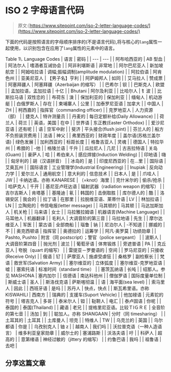 # ISO 2 字母语言代码

> 原文:[https://www.sitepoint.com/iso-2-letter-language-codes/](https://www.sitepoint.com/iso-2-letter-language-codes/)

下面的代码是按照语言的字母顺序排序的(不是语言代码),将与核心的`lang`属性一起使用，以识别包含在应用了`lang`属性的元素中的语言。

<caption>Table 1\. Language Codes</caption>
| 语言 | 密码 |
| --- | --- |
| 阿布哈西亚的 | AB 型血 |
| 阿法尔人 | 嗜酒者互诫协会 |
| 阿非利堪斯语 | 非常地 |
| 阿尔巴尼亚人 | 新加坡航空 |
| 阿姆哈拉语 | 调幅;振幅调制(amplitude modulation) |
| 阿拉伯语 | 阿肯色州 |
| 亚美尼亚人 | 【男子名】亨利 |
| 阿萨姆邦人 | 如同 |
| 艾马拉人 | 赞成票 |
| 阿塞拜疆人 | 阿塞拜疆（Azerbaijan 的缩写） |
| 巴希尔 | 钡 |
| 巴斯克人 | 欧盟 |
| 孟加拉语，孟加拉语 | 十亿 |
| Bhutani | 阿尔及利亚 |
| 比哈尔人 | 钅波 |
| 比斯拉马语 | 双性恋的 |
| 布荷东 | 溴 |
| 保加利亚的 | 保加利亚 |
| 缅甸人 | 机动游艇 |
| 白俄罗斯人 | 存在 |
| 柬埔寨人 | 公里 |
| 加泰罗尼亚语 | 加拿大 |
| 中国人 | ZH |
| 柯西嘉的 | 指挥官（commanding officer) |
| 克罗地亚人 | 人力资源（部） |
| 捷克人 | 特许测量员 |
| 丹麦的 | 每日定额补给(Daily Allowance) |
| 荷兰人 | 荷兰 |
| 英语，美国 | 在中 |
| 世界语 | 东正教(Easter Orthodox) |
| 爱沙尼亚语 | 还有呢 |
| 语 | 空军中尉 |
| 斐济 | 平头接合(flush joint) |
| 芬兰人的 | 船方不负担装货费用 |
| 法语 | 神父 |
| 弗里西亚的 | 财政年度 |
| 盖尔语(苏格兰盖尔语) | 绿色发展 |
| 加利西亚的 | 标距长度 |
| 格鲁吉亚人 | 灵魂 |
| 德国人 | 特拉华州 |
| 希腊的 | -他 |
| 格陵兰语 | 千升 |
| 瓜拉尼人 | 几尼 |
| 古吉拉特语 | 关岛(Guam) |
| 豪萨人 | 哈 |
| 希伯来人 | 感应焊接(Induction Welding) |
| 印地语 | 嗨 |
| 匈牙利的 | 胡（汉语拼音） |
| 冰岛的 | 是 |
| 印度尼西亚的 | 在…里 |
| 国际语 | 艾奥瓦州 |
| 国际语言 | 工业管理学(Industrial Engineering) |
| Inupiak | 反向动力学 |
| 爱尔兰人 | 通用航空 |
| 意大利的 | 信息技术 |
| 日本人 | 是 |
| 爪哇人 | JW |
| 卡纳达语。亦称 KANARESE | （=knot）海里 |
| 克什米尔的 | 偷杀/抢杀 |
| 哈萨克人 | 千开 |
| 基尼亚卢旺达语 | 辐射武器（radiation weapon 的缩写） |
| 吉尔吉斯人 | 肯塔基 |
| 基隆迪 | 氡 |
| 韩国的 | 击倒取胜 |
| 库尔德人的 | 酷 |
| 洛锡安区 | 我会的 |
| 拉丁语 | 在那里 |
| 拉脱维亚语、莱蒂什语 | LV |
| 林加拉语 | LN |
| 立陶宛的 | 书信电报(letter message) |
| 马其顿的 | 马其顿 |
| 马达加斯加人 | 机关枪 |
| 马来语 | 女士 |
| 马拉雅拉姆语 | 机器语言(Machine Language) |
| 马耳他人 | 机器翻译 |
| 毛利人 | 大调音阶的第三音 |
| 马拉地语 | 先生 |
| 摩尔达维亚人 | 军医 |
| 蒙古语 | 全部商船 |
| 瑙鲁 | 钠 |
| 尼泊尔人 | -不知道 |
| 挪威的 | 不 |
| 奥克西顿语 | 指挥官 |
| 奥德拉的 | 运筹学 |
| 阿凡·奥罗莫 | 功绩勋章 |
| Pashto, Pushto | 附言（同 postscript）；警官（police sergeant） |
| 波斯人 | 大调音阶第四音 |
| 抛光剂 | 波兰 |
| 葡萄牙语 | 体育锻炼 |
| 旁遮普语 | PA |
| 克丘亚人 | 夸脱（quart 的缩写） |
| 雷提亚－罗曼语的 | 空间 |
| 罗马尼亚的 | 只接收(Receive Only) |
| 俄语 | 钌 |
| 萨摩亚人 | 施虐受虐狂 |
| 桑格罗 | 副检察长 |
| 梵语 | 救世军(Salvation Army) |
| 塞尔维亚的 | 立体弧度 |
| 塞尔维亚-克罗地亚语 | 嘘 |
| 塞索托语 | 标准时间（standard time） |
| 塞茨瓦纳语 | 长吨 |
| 绍那人。参见 MASHONA | 塞内加尔 |
| 信德语 | 南达科他州 |
| 僧伽罗语 | 国际度量单位制 |
| 斯威士语 | 圣人 |
| 斯洛伐克语 | 萨斯喀彻温 |
| 语 | 海平面(sea level) |
| 索马里人 | 因此 |
| 西班牙语 | 是吗 |
| 苏丹人 | 快点，快点 |
| 斯瓦希里语。亦称 KISWAHILI | 西南方 |
| 瑞典的 | 支援车(Suport Vehicle) |
| 他加禄语 | 元素铊的符号 |
| 塔吉克人 | 多哥 |
| 泰米尔人 | 钽 |
| 鞑靼人 | 电汇 |
| 泰卢固语 | 你呢 |
| 泰国的 | 泰国(Thailand) |
| 藏语 | 老兄 |
| 提格里尼亚语。比较ＴIＧＲＥ | 全音阶的第七音 |
| 汤加 | 到 |
| 聪加人。亦称 SHANGAAN | 分时（同 timesharing） |
| 土耳其的 | 土耳其 |
| 土库曼人 | 坦克 |
| 特维人 | TW |
| 乌克兰的 | 英国 |
| 乌尔都语 | 你是 |
| 乌孜别克人 | 铀 z |
| 越南人 | 我们吗 |
| 沃拉普克语（一种人造语言） | 维多利亚皇家勋章 |
| 威尔士的 | 塞浦路斯 |
| 沃洛夫语 | 吁 |
| 科萨人 | 超高的 |
| 意第绪语 | 神经过敏的（jittery 的缩写） |
| 约鲁巴语 | 我吗 |
| 祖鲁语 | 去吧 |

## 分享这篇文章